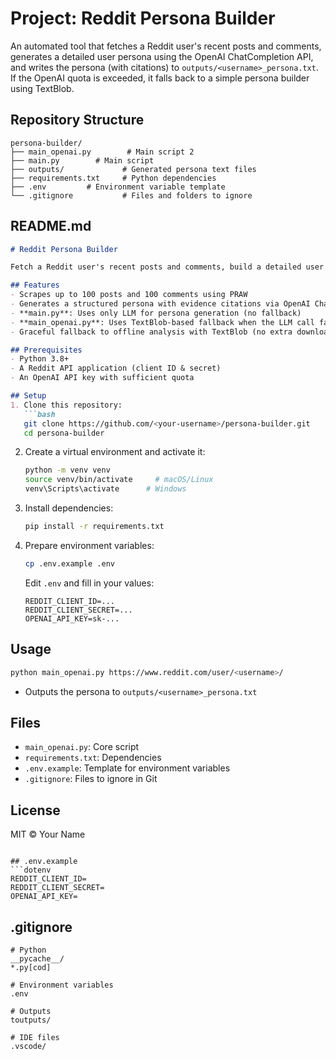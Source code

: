 # Project: Reddit Persona Builder

An automated tool that fetches a Reddit user's recent posts and comments, generates a detailed user persona using the OpenAI ChatCompletion API, and writes the persona (with citations) to `outputs/<username>_persona.txt`. If the OpenAI quota is exceeded, it falls back to a simple persona builder using TextBlob.

## Repository Structure

```
persona-builder/
├── main_openai.py        # Main script 2
├── main.py        # Main script
├── outputs/             # Generated persona text files
├── requirements.txt     # Python dependencies
├── .env         # Environment variable template
└── .gitignore           # Files and folders to ignore
```

## README.md

````md
# Reddit Persona Builder

Fetch a Reddit user's recent posts and comments, build a detailed user persona via OpenAI's Chat API (with citations), and save the persona to a text file. Falls back to a simple TextBlob-based analysis if the API call fails.

## Features
- Scrapes up to 100 posts and 100 comments using PRAW
- Generates a structured persona with evidence citations via OpenAI ChatCompletion
- **main.py**: Uses only LLM for persona generation (no fallback)
- **main_openai.py**: Uses TextBlob-based fallback when the LLM call fails or quota is exceeded
- Graceful fallback to offline analysis with TextBlob (no extra downloads required)

## Prerequisites
- Python 3.8+
- A Reddit API application (client ID & secret)
- An OpenAI API key with sufficient quota

## Setup
1. Clone this repository:
   ```bash
   git clone https://github.com/<your-username>/persona-builder.git
   cd persona-builder
````

2. Create a virtual environment and activate it:

   ```bash
   python -m venv venv
   source venv/bin/activate     # macOS/Linux
   venv\Scripts\activate      # Windows
   ```
3. Install dependencies:

   ```bash
   pip install -r requirements.txt
   ```
4. Prepare environment variables:

   ```bash
   cp .env.example .env
   ```

   Edit `.env` and fill in your values:

   ```dotenv
   REDDIT_CLIENT_ID=...
   REDDIT_CLIENT_SECRET=...
   OPENAI_API_KEY=sk-...
   ```

## Usage

```bash
python main_openai.py https://www.reddit.com/user/<username>/
```

* Outputs the persona to `outputs/<username>_persona.txt`

## Files

* `main_openai.py`: Core script
* `requirements.txt`: Dependencies
* `.env.example`: Template for environment variables
* `.gitignore`: Files to ignore in Git

## License

MIT © Your Name

````

## .env.example
```dotenv
REDDIT_CLIENT_ID=
REDDIT_CLIENT_SECRET=
OPENAI_API_KEY=
````

## .gitignore

```gitignore
# Python
__pycache__/
*.py[cod]

# Environment variables
.env

# Outputs
toutputs/

# IDE files
.vscode/
```
